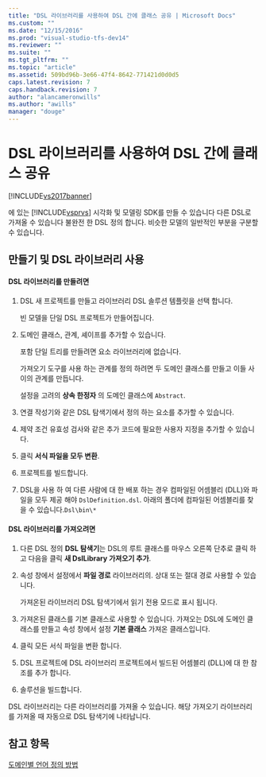 ```yaml
---
title: "DSL 라이브러리를 사용하여 DSL 간에 클래스 공유 | Microsoft Docs"
ms.custom: ""
ms.date: "12/15/2016"
ms.prod: "visual-studio-tfs-dev14"
ms.reviewer: ""
ms.suite: ""
ms.tgt_pltfrm: ""
ms.topic: "article"
ms.assetid: 509bd96b-3e66-47f4-8642-771421d0d0d5
caps.latest.revision: 7
caps.handback.revision: 7
author: "alancameronwills"
ms.author: "awills"
manager: "douge"
---
```

# DSL 라이브러리를 사용하여 DSL 간에 클래스 공유
[!INCLUDE[vs2017banner](../code-quality/includes/vs2017banner.md)]

에 있는 [!INCLUDE[vsprvs](../code-quality/includes/vsprvs_md.md)] 시각화 및 모델링 SDK를 만들 수 있습니다 다른 DSL로 가져올 수 있습니다 불완전 한 DSL 정의 합니다.  비슷한 모델의 일반적인 부분을 구분할 수 있습니다.  
  
## 만들기 및 DSL 라이브러리 사용  
  
#### DSL 라이브러리를 만들려면  
  
1.  DSL 새 프로젝트를 만들고 라이브러리 DSL 솔루션 템플릿을 선택 합니다.  
  
     빈 모델을 단일 DSL 프로젝트가 만들어집니다.  
  
2.  도메인 클래스, 관계, 셰이프를 추가할 수 있습니다.  
  
     포함 단일 트리를 만들려면 요소 라이브러리에 없습니다.  
  
     가져오기 도구를 사용 하는 관계를 정의 하려면 두 도메인 클래스를 만들고 이들 사이의 관계를 만듭니다.  
  
     설정을 고려의  **상속 한정자** 의 도메인 클래스에 `Abstract`.  
  
3.  연결 작성기와 같은 DSL 탐색기에서 정의 하는 요소를 추가할 수 있습니다.  
  
4.  제약 조건 유효성 검사와 같은 추가 코드에 필요한 사용자 지정을 추가할 수 있습니다.  
  
5.  클릭  **서식 파일을 모두 변환**.  
  
6.  프로젝트를 빌드합니다.  
  
7.  DSL을 사용 하 여 다른 사람에 대 한 배포 하는 경우 컴파일된 어셈블리 \(DLL\)와 파일을 모두 제공 해야 `DslDefinition.dsl`.  아래의 폴더에 컴파일된 어셈블리를 찾을 수 있습니다.`Dsl\bin\*`  
  
#### DSL 라이브러리를 가져오려면  
  
1.  다른 DSL 정의  **DSL 탐색기**는 DSL의 루트 클래스를 마우스 오른쪽 단추로 클릭 하 고 다음을 클릭  **새 DslLibrary 가져오기 추가**.  
  
2.  속성 창에서 설정에서  **파일 경로** 라이브러리의.  상대 또는 절대 경로 사용할 수 있습니다.  
  
     가져온된 라이브러리 DSL 탐색기에서 읽기 전용 모드로 표시 됩니다.  
  
3.  가져온된 클래스를 기본 클래스로 사용할 수 있습니다.  가져오는 DSL에 도메인 클래스를 만들고 속성 창에서 설정  **기본 클래스** 가져온 클래스입니다.  
  
4.  클릭 모든 서식 파일을 변환 합니다.  
  
5.  DSL 프로젝트에 DSL 라이브러리 프로젝트에서 빌드된 어셈블리 \(DLL\)에 대 한 참조를 추가 합니다.  
  
6.  솔루션을 빌드합니다.  
  
 DSL 라이브러리는 다른 라이브러리를 가져올 수 있습니다.  해당 가져오기 라이브러리를 가져올 때 자동으로 DSL 탐색기에 나타납니다.  
  
## 참고 항목  
 [도메인별 언어 정의 방법](../modeling/how-to-define-a-domain-specific-language.md)